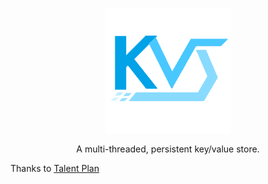 <p align="center">
    <img width="200" alt="Logo" src="extra/logo.png">
</p>
<p align="center">
A multi-threaded, persistent key/value store.
</p>

Thanks to [Talent Plan](https://github.com/pingcap/talent-plan)
